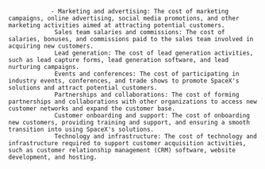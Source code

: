 				- Marketing and advertising: The cost of marketing campaigns, online advertising, social media promotions, and other marketing activities aimed at attracting potential customers.
				 Sales team salaries and commissions: The cost of salaries, bonuses, and commissions paid to the sales team involved in acquiring new customers.
				 Lead generation: The cost of lead generation activities, such as lead capture forms, lead generation software, and lead nurturing campaigns.
				 Events and conferences: The cost of participating in industry events, conferences, and trade shows to promote SpaceX's solutions and attract potential customers.
				 Partnerships and collaborations: The cost of forming partnerships and collaborations with other organizations to access new customer networks and expand the customer base.
				 Customer onboarding and support: The cost of onboarding new customers, providing training and support, and ensuring a smooth transition into using SpaceX's solutions.
				 Technology and infrastructure: The cost of technology and infrastructure required to support customer acquisition activities, such as customer relationship management (CRM) software, website development, and hosting.



